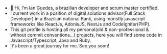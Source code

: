 - 👋 Hi, I’m Ian Guedes, a brazilian developer and scrum master certified.
-  I current work in a position of digital solutions advisor(Full Stack Developer) in a Brazilian national Bank, using monstly javascript frameworks like ReactJs, AdonisJS, NestJs and CodeIgniter(PHP).
-  This git profile is hosting all my personal(old & non-professional & without commit conventions...) projects, here you will find some code in Javascript/Typescript, Java and Ruby.
-  It's been a great journey for me. See you soon!

